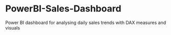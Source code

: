 # PowerBI-Sales-Dashboard
Power BI dashboard for analysing daily sales trends with DAX measures and visuals
